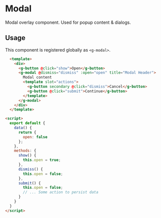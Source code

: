 # Modal

Modal overlay component. Used for popup content & dialogs.

## Usage

This component is registered globally as `<g-modal>`.

```html
  <template>
    <div>
      <g-button @click="show">Open</g-button>
      <g-modal @dismiss="dismiss" :open="open" title="Modal Header">
        Modal content
        <template slot="actions">
          <g-button secondary @click="dismiss">Cancel</g-button>
          <g-button @click="submit">Continue</g-button>
        </template>
      </g-modal>
    </div>
  </template>

<script>
  export default {
    data() {
      return {
        open: false
      };
    },
    methods: {
      show() {
        this.open = true;
      },
      dismiss() {
        this.open = false;
      },
      submit() {
        this.open = false;
        // ... Some action to persist data
      }
    }
  }
</script>
```
